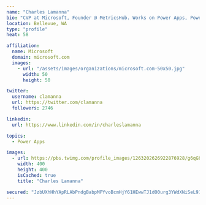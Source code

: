 ```yaml
---
name: "Charles Lamanna"
bio: "CVP at Microsoft, Founder @ MetricsHub. Works on Power Apps, Power Automate, Power Virtual Agent, Common Data Service and Dynamics 365."
location: Bellevue, WA
type: "profile"
heat: 58

affiliation:
  name: Microsoft
  domain: microsoft.com
  images:
    - url: "/assets/images/organizations/microsoft.com-50x50.jpg"
      width: 50
      height: 50

twitter:
  username: clamanna
  url: https://twitter.com/clamanna
  followers: 2746

linkedin:
  url: https://www.linkedin.com/in/charleslamanna

topics:
  - Power Apps

images:
  - url: https://pbs.twimg.com/profile_images/1263202626922876928/g6qGbHZ-_400x400.jpg
    width: 400
    height: 400
    isCached: true
    title: "Charles Lamanna"

secured: "JzbUXhHhYApRLAbPndgBabpMPYvoBcmHjY61HEwwTJ1dO0urg3YWdXNiSeL91oLZOqowMOd+ca3j8ndzquHeLOcCkChO8TMiCrBIrM4rOKmIpNUPflrYDxq9P8XMnyl6sjb7kn3N/Dx71RELKgXubEb+bSzUS9YGI+sbzVa0UUsUwLOMdoAfdjUZSenG1IdF3jEgG8pARc9XXmJCj2s2VaYIMCabdxloSjGgkGaDalMN7vK2Yue11cp6YgfzmLfovbc0hk3ZX554cgYjx6nrbsQhvwRUwt1p32gmCMjfyndo97tjDI8x3QBULHm4x1PfGUbVKSEiTqeYixfBZHinJ14N11k8huQ3tB5+FIExG1SnlrcexUgLjlNrMqWKjP8QWf5COYEFEyiNE39JQcxBROTtsjkZsTnephYbSuKAoo0=;7nm05vRWZ5Aq+MtRtiJO2w=="
---
```



